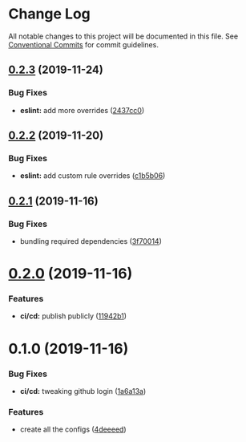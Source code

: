 # Change Log

All notable changes to this project will be documented in this file.
See [Conventional Commits](https://conventionalcommits.org) for commit guidelines.

## [0.2.3](https://github.com/JordanForeman/config/compare/@jordanforeman/eslint-config@0.2.2...@jordanforeman/eslint-config@0.2.3) (2019-11-24)


### Bug Fixes

* **eslint:** add more overrides ([2437cc0](https://github.com/JordanForeman/config/commit/2437cc0ff5d65c0bc47ec3c8cbde5dcb8fce5b6e))





## [0.2.2](https://github.com/JordanForeman/config/compare/@jordanforeman/eslint-config@0.2.1...@jordanforeman/eslint-config@0.2.2) (2019-11-20)


### Bug Fixes

* **eslint:** add custom rule overrides ([c1b5b06](https://github.com/JordanForeman/config/commit/c1b5b063cb505f904f9805a295f360de27923034))





## [0.2.1](https://github.com/JordanForeman/config/compare/@jordanforeman/eslint-config@0.2.0...@jordanforeman/eslint-config@0.2.1) (2019-11-16)


### Bug Fixes

* bundling required dependencies ([3f70014](https://github.com/JordanForeman/config/commit/3f70014b40277bc8f61ffb033792a9ace736ac32))





# [0.2.0](https://github.com/JordanForeman/config/compare/@jordanforeman/eslint-config@0.1.0...@jordanforeman/eslint-config@0.2.0) (2019-11-16)


### Features

* **ci/cd:** publish publicly ([11942b1](https://github.com/JordanForeman/config/commit/11942b114401fe481a53b81652e4bb0b530ab4e9))





# 0.1.0 (2019-11-16)


### Bug Fixes

* **ci/cd:** tweaking github login ([1a6a13a](https://github.com/JordanForeman/config/commit/1a6a13a749fc497f6d1d66771b605cce72d490f2))


### Features

* create all the configs ([4deeeed](https://github.com/JordanForeman/config/commit/4deeeed446c82364739a87bbef3891a04bbbf6e0))
